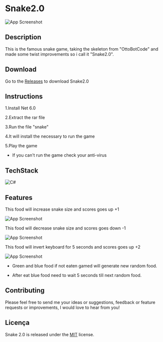 
# Snake2.0







![App Screenshot](https://imgtr.ee/images/2023/09/16/024e05ecc924248dd001868a5974aa66.png)

## Description

This is the famous snake game, taking the skeleton from "OttoBotCode" and made some twist improvements so i call it "Snake2.0".

## Download

Go to the [Releases](https://github.com/luissantos88/Snake2.0/releases/tag/Latest) to download Snake2.0

## Instructions

1.Install Net 6.0

2.Extract the rar file

3.Run the file "snake"

4.It will install the necessary to run the game

5.Play the game

- If you can't run the game check your anti-virus

## TechStack

![C#](https://skillicons.dev/icons?i=cs)



## Features

This food will increase snake size and scores goes up +1

![App Screenshot](https://imgtr.ee/images/2023/09/16/4f5cbf4a1b3096d084d80b10f2edff7d.png)


This food will decrease snake size and scores goes down -1

![App Screenshot](https://imgtr.ee/images/2023/09/16/543ce6a2b2266d0e75c83a63b777def3.png)

This food will invert keyboard for 5 seconds and scores goes up +2

![App Screenshot](https://imgtr.ee/images/2023/09/16/b8cd3f956a008a7e3552ba7d795078ec.png)


- Green and blue food if not eaten gamed will generate new random food.

- After eat blue food need to wait 5 seconds till next random food.


## Contributing

Please feel free to send me your ideas or suggestions, feedback or feature requests or improvements, I would love to hear from you!

## Licença

Snake 2.0 is released under the [MIT](https://choosealicense.com/licenses/mit/) license.

